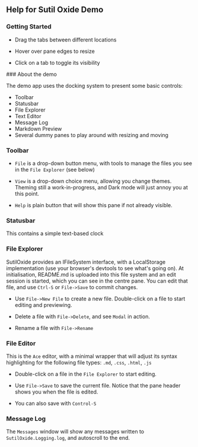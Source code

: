 ## Help for Sutil Oxide Demo

### Getting Started

- Drag the tabs between different locations

- Hover over pane edges to resize

- Click on a tab to toggle its visibility

### About the demo

The demo app uses the docking system to present some basic controls:

- Toolbar
- Statusbar
- File Explorer
- Text Editor
- Message Log
- Markdown Preview
- Several dummy panes to play around with resizing and moving

### Toolbar

- `File` is a drop-down button menu, with tools to manage the files you see in the `File Explorer` (see below)

- `View` is a drop-down choice menu, allowing you change themes. Theming still a work-in-progress, and Dark mode will just annoy you at this point.

- `Help` is plain button that will show this pane if not already visible.


### Statusbar

This contains a simple text-based clock



### File Explorer

SutilOxide provides an IFileSystem interface, with a LocalStorage implementation (use your browser's devtools to see what's going on). At initialisation, README.md is uploaded into this file system and an edit session is started, which you can see in the centre pane. You can edit that file, and use `Ctrl-S` or `File->Save` to commit changes.


- Use `File->New File` to create a new file. Double-click on a file to start editing and previewing.

- Delete a file with `File->Delete`, and see `Modal` in action.

- Rename a file with `File->Rename`


### File Editor

This is the `Ace` editor, with a minimal wrapper that will adjust its syntax highlighting for the following file types: `.md`, `.css`, `.html`, `.js`

- Double-click on a file in the `File Explorer` to start editing.

- Use `File->Save` to save the current file. Notice that the pane header shows you when the file is edited.

- You can also save with `Control-S`


### Message Log

The `Messages` window will show any messages written to `SutilOxide.Logging.log`, and autoscroll to the end.


